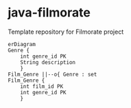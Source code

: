 # java-filmorate
Template repository for Filmorate project

```mermaid
erDiagram
Genre {
    int genre_id PK
    String description
    }
Film_Genre ||--o{ Genre : set
Film_Genre {
    int film_id PK
    int genre_id PK
    }
```